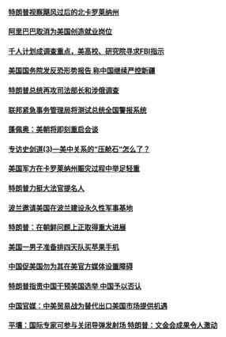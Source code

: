 #### [特朗普视察飓风过后的北卡罗莱纳州](../pages/zg_yre_rvq/4579339.md) 

#### [阿里巴巴取消为美国创造就业岗位](../pages/zg_yre_rvq/4578925.md) 

#### [千人计划成调查重点，美高校、研究院寻求FBI指示](../pages/zg_yre_rvq/4578922.md) 

#### [美国国务院发反恐形势报告 称中国继续严控新疆 ](../pages/zg_yre_rvq/4578890.md) 

#### [特朗普总统再攻司法部长和涉俄调查](../pages/zg_yre_rvq/4578882.md) 

#### [联邦紧急事务管理局将测试总统全国警报系统](../pages/zg_yre_rvq/4578879.md) 

#### [蓬佩奥：美朝将即刻重启会谈](../pages/zg_yre_rvq/4578838.md) 

#### [专访史剑道(3)—美中关系的“压舱石“怎么了？](../pages/zg_yre_rvq/4578651.md) 

#### [美国军方在卡罗莱纳州赈灾过程中举足轻重](../pages/zg_yre_rvq/4578532.md) 

#### [特朗普力挺大法官提名人](../pages/zg_yre_rvq/4578530.md) 

#### [波兰邀请美国在波兰建设永久性军事基地](../pages/zg_yre_rvq/4578490.md) 

#### [特朗普：在朝鲜问题上正取得重大进展](../pages/zg_yre_rvq/4578304.md) 

#### [美国一男子准备排四天队买苹果手机](../pages/zg_yre_rvq/4578008.md) 

#### [中国促美国勿为其在美官方媒体设置障碍](../pages/zg_yre_rvq/4577953.md) 

#### [特朗普指责中国干预美国选举 中国予以否认](../pages/zg_yre_rvq/4577909.md) 

#### [中国官媒：中美贸易战为替代出口美国市场提供机遇](../pages/zg_yre_rvq/4577833.md) 

#### [平壤：国际专家可参与关闭导弹发射场 特朗普：文金会成果令人激动](../pages/zg_yre_rvq/4577814.md) 

